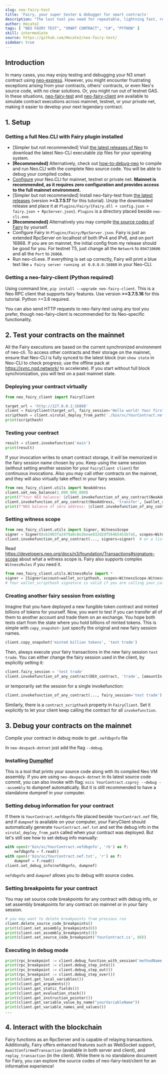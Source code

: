 ```yaml
---
slug: neo-fairy-test
title: 'Fairy, your super tester & debugger for smart contracts'
description: "The last tool you need for repeatable, lightning fast, remote, fully automatic smart contract testing & debugging, in all networks & all programming languages!"
author: Hecate2
tags: [ "NEO FAIRY TEST", "SMART CONTRACT", "C#", "PYTHON" ]
skill: intermediate
source: https://github.com/Hecate2/neo-fairy-test/
sidebar: true
---
```



## Introduction

In many cases, you may enjoy testing and debugging your N3 smart contract using [neo-express](https://github.com/neo-project/neo-express). However, you might encounter frustrating exceptions arising from your contracts, others' contracts, or even Neo's source code, with no clear solutions. Or, you might run out of testnet GAS. In these situations, [neo-fairy-test](https://github.com/Hecate2/neo-fairy-test) and [neo-fairy-client](https://github.com/Hecate2/neo-fairy-client) are available to simulate contract executions across mainnet, testnet, or your private net, making it easier to develop your next legendary contract. 

## 1. Setup 

### Getting a full Neo.CLI with Fairy plugin installed

- [Simpler but not recommended] Visit [the latest releases of Neo](https://github.com/neo-project/neo/releases) to download the latest Neo-CLI executable zip files for your operating system.
- **[Recommended]** Alternatively, check out [how-to-debug-neo](https://github.com/Hecate2/how-to-debug-neo/) to compile and run Neo.CLI with the complete Neo source code. You will be able to debug your compiled codes.
- [Configure](https://developers.neo.org/docs/n3/node/cli/config#connecting-the-node-to-network) your Neo.CLI for mainnet, testnet or private net. **Mainnet is recommended, as it requires zero configuration and provides access to the full mainnet environment.**
- [Simpler but not recommended] Install neo-fairy-test from [the latest releases](https://github.com/Hecate2/neo-fairy-test/releases) (version **>=3.7.5.17** for this tutorial). Unzip the downloaded release and place it at `Plugins/Fairy/{Fairy.dll + config.json + fairy.json + RpcServer.json}`. `Plugins` is a directory placed beside `neo-cli.exe`.
- **[Recommended]** Alternatively you may compile [the source codes of Fairy](https://github.com/Hecate2/neo-fairy-test) by yourself. 
- Configure Fairy in `Plugins/Fairy/RpcServer.json`. Fairy is just an extended RpcServer on localhost of both IPv4 and IPv6, and on port 16868. If you are on mainnet, the initial config from my release should be good for you. For testnet T5, just change all the `Network` to `894710606` and all the `Port` to `26868`.
- Run neo-cli.exe. If everything is set up correctly, Fairy will print a blue text like `★ Fairy server running at 0.0.0.0:16868` in your Neo-CLI.

### Getting a neo-fairy-client (Python required)

Using command line, `pip install --upgrade neo-fairy-client`. This is a Neo RPC client that supports fairy features. Use version **>=3.7.5.16** for this tutorial. Python >=3.8 required.

You can also send HTTP requests to neo-fairy-test using any tool you prefer, though neo-fairy-client is recommended for its Neo-specific functionality. 

## 2. Test your contracts on the mainnet

All the Fairy executions are based on the current synchronized environment of neo-cli. To access other contracts and their storage on the mainnet, ensure that Neo-CLI is fully synced to the latest block (run `show state` in Neo-CLI to check progress; use the offline pack at https://sync.ngd.network/ to accelerate). If you start without full block synchronization, you will test on a past mainnet state.

### Deploying your contract virtually

```python
from neo_fairy_client import FairyClient

target_url = 'http://127.0.0.1:16868'
client = FairyClient(target_url, fairy_session='Hello world! Your first contact with Fairy')
scripthash = client.virutal_deploy_from_path('./bin/sc/YourContract.nef')
print(scripthash)
```

### Testing your contract

```python
result = client.invokefunction('main')
print(result)
```

If your invocation writes to smart contract storage, it will be memorized in the fairy session name chosen by you. Keep using the same session (without setting another session for your `FairyClient client`) for continuous invocations. Also you may call other contracts on the mainnet, and they will also virtually take effect in your fairy session.

```python
from neo_fairy_client.utils import NeoAddress
client.set_neo_balance(1_000_000_000)
print(f"Your NEO balance: {client.invokefunction_of_any_contract(NeoAddress, 'balanceOf', [wallet_scripthash])}")
client.invokefunction_of_any_contract(NeoAddress, 'transfer', [wallet_scripthash, Hash160Str.zero(), 1_000_000_000, None])
print(f"NEO balance of zero address: {client.invokefunction_of_any_contract(NeoAddress, 'balanceOf', [Hash160Str.zero()])}")
```

### Setting witness scope

```python
from neo_fairy_client.utils import Signer, WitnessScope
signer = Signer(0xb1983fa2479a0c8e2beae032d2df564b5451b7a5, scopes=WitnessScope.Global)
client.invokefunction_of_any_contract(..., signers=signer)  # or a list of signers
```

Read https://developers.neo.org/docs/n3/foundation/Transactions#signature-scope about what a witness scope is. Fairy also supports complex `WitnessRules` if you need it.

```python
from neo_fairy_client.utils.WitnessRule import *
signer = [Signer(account=wallet_scripthash, scopes=WitnessScope.WitnessRules, rules=Allow(Or(And(CalledByEntry(), ScriptHash(your_called_contract)), And(CalledByContract(your_called_contract), ScriptHash(underlying_contract)))))]
# Your wallet_scripthash signature is valid if you are calling your_called_contract from entry, or your_called_contract is calling underlying_contract
```

### Creating another fairy session from existing

Imagine that you have deployed a new fungible token contract and minted billions of tokens for yourself. Now, you want to test if you can transfer all of them to another account and trade them on an exchange. You hope both tests start from the state where you hold billions of minted tokens. This is simple with `copy_snapshot`- just specify the original and new fairy session names. 

```python
client.copy_snapshot('minted billion tokens', 'test trade')
```

Then, always execute your fairy transactions in the new fairy session `test trade`. You can either change the fairy session used in the client, by explicitly setting it:

```python
client.fairy_session = 'test trade'
client.invokefunction_of_any_contract(DEX_contract, 'trade', [amountIn, amountOut, ...])
```

or temporarily set the session for a single invokefunction:

```python
client.invokefunction_of_any_contract(..., fairy_session='test trade')
```

Similarly, there is a `contract_scripthash` property in `FairyClient`. Set it explicitly to let your client keep calling the contract for all `invokefunction`.

## 3. Debug your contracts on the mainnet

Compile your contract in debug mode to get `.nefdbgnfo` file

In `neo-devpack-dotnet` just add the flag `--debug`.

### Installing [DumpNef](https://github.com/Hecate2/DumpNef)

This is a tool that prints your source code along with its compiled Neo VM assembly. If you are using `neo-devpack-dotnet` in its latest source code commit, you can also invoke with flag: `nccs YourContract.csproj --debug --assembly` to dumpnef automatically. But it is still recommended to have a standalone dumpnef in your computer.

### Setting debug information for your contract

If there is `YourContract.nefdbgnfo` file placed beside `YourContract.nef` file, and if `dumpnef` is available on your computer, your FairyClient should automatically generate `YourContract.nef.txt` and set the debug info in the `virutal_deploy_from_path` called when your contract was deployed. But let's still see how to set debug info manually:

```python
with open(r'bin/sc/YourContract.nefdbgnfo', 'rb') as f:
    nefdbgnfo = f.read()
with open(r'bin/sc/YourContract.nef.txt', 'r') as f:
    dumpnef = f.read()
client.set_debug_info(nefdbgnfo, dumpnef)
```

`nefdbgnfo` and `dumpnef` allows you to debug with source codes.

### Setting breakpoints for your contract

You may set source code breakpoints for any contract with debug info, or set assembly breakpoints for any contract on mainnet or in your fairy session.

```python
# you may want to delete breakpoints from previous run
client.delete_source_code_breakpoints()
print(client.set_assembly_breakpoints(0))
print(client.set_assembly_breakpoints(3))
print(client.set_source_code_breakpoint('YourContract.cs', 88))
```

### Executing in debug mode

```python
print(rpc_breakpoint := client.debug_function_with_session('methodName', [args, ...]))
print(rpc_breakpoint := client.debug_step_into())
print(rpc_breakpoint := client.debug_step_out())
print(rpc_breakpoint := client.debug_step_over())
print(client.get_local_variables())
print(client.get_arguments())
print(client.get_static_fields())
print(client.get_evaluation_stack())
print(client.get_instruction_pointer())
print(client.get_variable_value_by_name("yourVariableName"))
print(client.get_variable_names_and_values())
...
```

## 4. Interact with the blockchain

Fairy functions as an RpcServer and is capable of relaying transactions. Additionally, Fairy offers enhanced features such as WebSocket support, `AwaitConfirmedTransaction` (available in both server and client), and `replay_transaction` (in the client). While there is no standalone document for Fairy, you can explore the source codes of neo-fairy-test/client for an informative experience!

